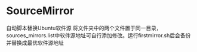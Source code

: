 # SourceMirror
自动脚本替换Ubuntu软件源
将文件夹中的两个文件置于同一目录，sources_mirrors.list中软件源地址可自行添加修改。运行firstmirror.sh后会备份并替换成最优软件源地址
